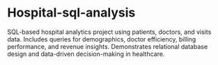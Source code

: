 # Hospital-sql-analysis
SQL-based hospital analytics project using patients, doctors, and visits data. Includes queries for demographics, doctor efficiency, billing performance, and revenue insights. Demonstrates relational database design and data-driven decision-making in healthcare.

